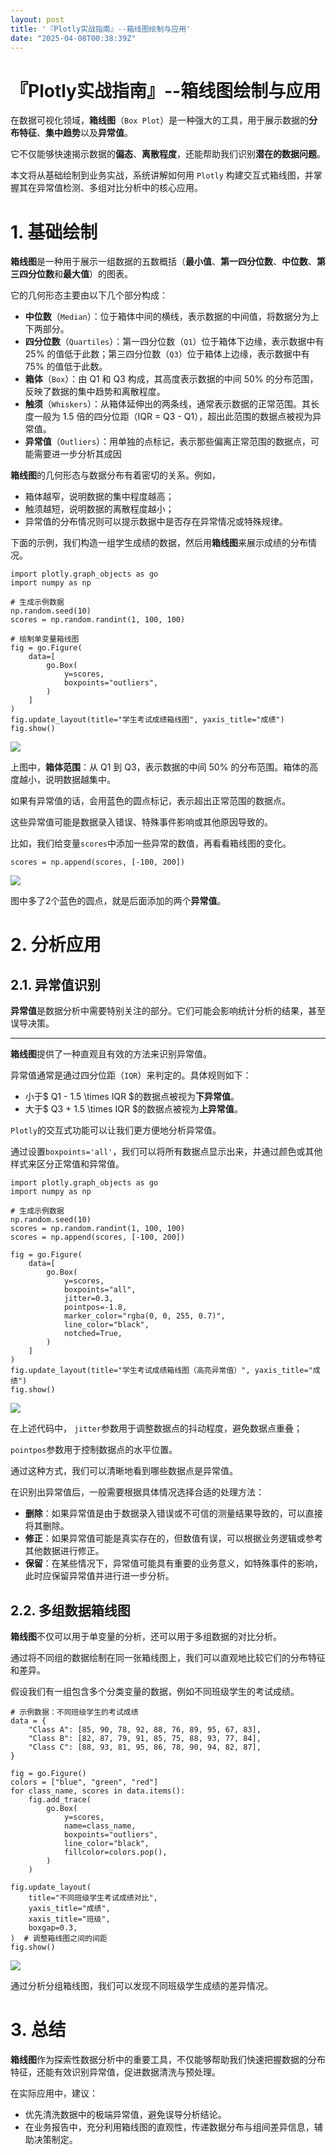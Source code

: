 ```yaml
---
layout: post
title: '『Plotly实战指南』--箱线图绘制与应用'
date: "2025-04-08T00:38:39Z"
---
```

『Plotly实战指南』--箱线图绘制与应用
======================

在数据可视化领域，**箱线图**（`Box Plot`）是一种强大的工具，用于展示数据的**分布特征**、**集中趋势**以及**异常值**。

它不仅能够快速揭示数据的**偏态**、**离散程度**，还能帮助我们识别**潜在的数据问题**。

本文将从基础绘制到业务实战，系统讲解如何用 `Plotly` 构建交互式箱线图，并掌握其在异常值检测、多组对比分析中的核心应用。

1\. 基础绘制
========

**箱线图**是一种用于展示一组数据的五数概括（**最小值**、**第一四分位数**、**中位数**、**第三四分位数**和**最大值**）的图表。

它的几何形态主要由以下几个部分构成：

*   **中位数**（`Median`）：位于箱体中间的横线，表示数据的中间值，将数据分为上下两部分。
*   **四分位数**（`Quartiles`）：第一四分位数（`Q1`）位于箱体下边缘，表示数据中有 25% 的值低于此数；第三四分位数（`Q3`）位于箱体上边缘，表示数据中有 75% 的值低于此数。
*   **箱体**（`Box`）：由 Q1 和 Q3 构成，其高度表示数据的中间 50% 的分布范围，反映了数据的集中趋势和离散程度。
*   **触须**（`Whiskers`）：从箱体延伸出的两条线，通常表示数据的正常范围。其长度一般为 1.5 倍的四分位距（IQR = Q3 - Q1），超出此范围的数据点被视为异常值。
*   **异常值**（`Outliers`）：用单独的点标记，表示那些偏离正常范围的数据点，可能需要进一步分析其成因

**箱线图**的几何形态与数据分布有着密切的关系。例如，

*   箱体越窄，说明数据的集中程度越高；
*   触须越短，说明数据的离散程度越小；
*   异常值的分布情况则可以提示数据中是否存在异常情况或特殊规律。

下面的示例，我们构造一组学生成绩的数据，然后用**箱线图**来展示成绩的分布情况。

    import plotly.graph_objects as go
    import numpy as np
    
    # 生成示例数据
    np.random.seed(10)
    scores = np.random.randint(1, 100, 100)
    
    # 绘制单变量箱线图
    fig = go.Figure(
        data=[
            go.Box(
                y=scores,
                boxpoints="outliers",
            )
        ]
    )
    fig.update_layout(title="学生考试成绩箱线图", yaxis_title="成绩")
    fig.show()
    

![](https://img2024.cnblogs.com/blog/83005/202504/83005-20250407115221366-477851333.png)

上图中，**箱体范围**：从 Q1 到 Q3，表示数据的中间 50% 的分布范围。箱体的高度越小，说明数据越集中。

如果有异常值的话，会用蓝色的圆点标记，表示超出正常范围的数据点。

这些异常值可能是数据录入错误、特殊事件影响或其他原因导致的。

比如，我们给变量`scores`中添加一些异常的数值，再看看箱线图的变化。

    scores = np.append(scores, [-100, 200])
    

![](https://img2024.cnblogs.com/blog/83005/202504/83005-20250407115221375-273830706.png)

图中多了2个蓝色的圆点，就是后面添加的两个**异常值**。

2\. 分析应用
========

2.1. 异常值识别
----------

**异常值**是数据分析中需要特别关注的部分。它们可能会影响统计分析的结果，甚至误导决策。

* * *

**箱线图**提供了一种直观且有效的方法来识别异常值。

异常值通常是通过四分位距（`IQR`）来判定的。具体规则如下：

*   小于$ Q1 - 1.5 \\times IQR $的数据点被视为**下异常值**。
*   大于$ Q3 + 1.5 \\times IQR $的数据点被视为**上异常值**。

`Plotly`的交互式功能可以让我们更方便地分析异常值。

通过设置`boxpoints='all'`，我们可以将所有数据点显示出来，并通过颜色或其他样式来区分正常值和异常值。

    import plotly.graph_objects as go
    import numpy as np
    
    # 生成示例数据
    np.random.seed(10)
    scores = np.random.randint(1, 100, 100)
    scores = np.append(scores, [-100, 200])
    
    fig = go.Figure(
        data=[
            go.Box(
                y=scores,
                boxpoints="all",
                jitter=0.3,
                pointpos=-1.8,
                marker_color="rgba(0, 0, 255, 0.7)",
                line_color="black",
                notched=True,
            )
        ]
    )
    fig.update_layout(title="学生考试成绩箱线图（高亮异常值）", yaxis_title="成绩")
    fig.show()
    

![](https://img2024.cnblogs.com/blog/83005/202504/83005-20250407115221368-1595286734.png)

在上述代码中， `jitter`参数用于调整数据点的抖动程度，避免数据点重叠；

`pointpos`参数用于控制数据点的水平位置。

通过这种方式，我们可以清晰地看到哪些数据点是异常值。

在识别出异常值后，一般需要根据具体情况选择合适的处理方法：

*   **删除**：如果异常值是由于数据录入错误或不可信的测量结果导致的，可以直接将其删除。
*   **修正**：如果异常值可能是真实存在的，但数值有误，可以根据业务逻辑或参考其他数据进行修正。
*   **保留**：在某些情况下，异常值可能具有重要的业务意义，如特殊事件的影响，此时应保留异常值并进行进一步分析。

2.2. 多组数据箱线图
------------

**箱线图**不仅可以用于单变量的分析，还可以用于多组数据的对比分析。

通过将不同组的数据绘制在同一张箱线图上，我们可以直观地比较它们的分布特征和差异。

假设我们有一组包含多个分类变量的数据，例如不同班级学生的考试成绩。

    # 示例数据：不同班级学生的考试成绩
    data = {
        "Class A": [85, 90, 78, 92, 88, 76, 89, 95, 67, 83],
        "Class B": [82, 87, 79, 91, 85, 75, 88, 93, 77, 84],
        "Class C": [88, 93, 81, 95, 86, 78, 90, 94, 82, 87],
    }
    
    fig = go.Figure()
    colors = ["blue", "green", "red"]
    for class_name, scores in data.items():
        fig.add_trace(
            go.Box(
                y=scores,
                name=class_name,
                boxpoints="outliers",
                line_color="black",
                fillcolor=colors.pop(),
            )
        )
    
    fig.update_layout(
        title="不同班级学生考试成绩对比",
        yaxis_title="成绩",
        xaxis_title="班级",
        boxgap=0.3,
    )  # 调整箱线图之间的间距
    fig.show()
    

![](https://img2024.cnblogs.com/blog/83005/202504/83005-20250407115221373-844998914.png)

通过分析分组箱线图，我们可以发现不同班级学生成绩的差异情况。

3\. 总结
======

**箱线图**作为探索性数据分析中的重要工具，不仅能够帮助我们快速把握数据的分布特征，还能有效识别异常值，促进数据清洗与预处理。

在实际应用中，建议：

*   优先清洗数据中的极端异常值，避免误导分析结论。
*   在业务报告中，充分利用箱线图的直观性，传递数据分布与组间差异信息，辅助决策制定。